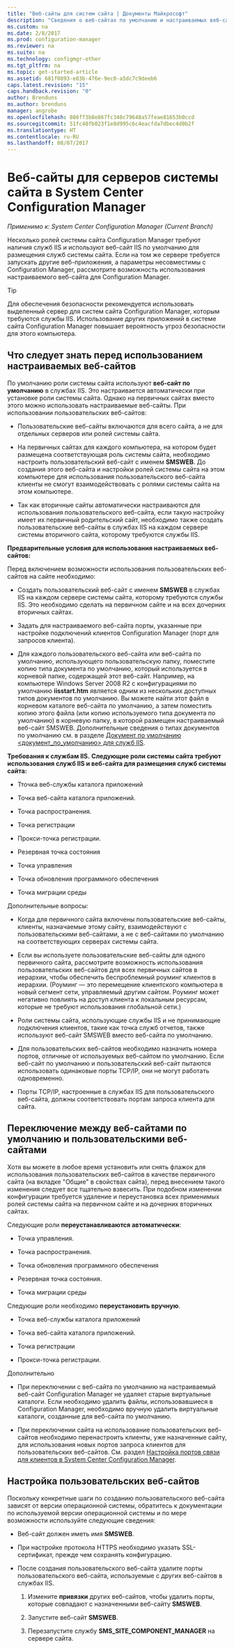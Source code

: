 ```yaml
---
title: "Веб-сайты для систем сайта | Документы Майкрософт"
description: "Сведения о веб-сайтах по умолчанию и настраиваемых веб-сайтах для серверов системы сайта в System Center Configuration Manager."
ms.custom: na
ms.date: 2/8/2017
ms.prod: configuration-manager
ms.reviewer: na
ms.suite: na
ms.technology: configmgr-other
ms.tgt_pltfrm: na
ms.topic: get-started-article
ms.assetid: 681f0893-e83b-476e-9ec0-a5dc7c9deeb6
caps.latest.revision: "15"
caps.handback.revision: "0"
author: Brenduns
ms.author: brenduns
manager: angrobe
ms.openlocfilehash: 886ff3b8e867fc340c79648a57feae81653b0ccd
ms.sourcegitcommit: 51fc48fb023f1e8d995c6c4eacfda7dbec4d0b2f
ms.translationtype: HT
ms.contentlocale: ru-RU
ms.lasthandoff: 08/07/2017
---
```

# <a name="websites-for-site-system-servers-in-system-center-configuration-manager"></a>Веб-сайты для серверов системы сайта в System Center Configuration Manager

*Применимо к: System Center Configuration Manager (Current Branch)*

Несколько ролей системы сайта Configuration Manager требуют наличия служб IIS и используют веб-сайт IIS по умолчанию для размещения служб системы сайта. Если на том же сервере требуется запускать другие веб-приложения, а параметры несовместимы с Configuration Manager, рассмотрите возможность использования настраиваемого веб-сайта для Configuration Manager.  

> [!TIP]  
>  Для обеспечения безопасности рекомендуется использовать выделенный сервер для систем сайта Configuration Manager, которым требуются службы IIS. Использование других приложений в системе сайта Configuration Manager повышает вероятность угроз безопасности для этого компьютера.  




##  <a name="BKMK_What2Know"></a> Что следует знать перед использованием настраиваемых веб-сайтов  
 По умолчанию роли системы сайта используют **веб-сайт по умолчанию** в службах IIS. Это настраивается автоматически при установке роли системы сайта. Однако на первичных сайтах вместо этого можно использовать настраиваемые веб-сайты. При использовании пользовательских веб-сайтов:  

-   Пользовательские веб-сайты включаются для всего сайта, а не для отдельных серверов или ролей системы сайта.  

-   На первичных сайтах для каждого компьютера, на котором будет размещена соответствующая роль системы сайта, необходимо настроить пользовательский веб-сайт с именем **SMSWEB**. До создания этого веб-сайта и настройки ролей системы сайта на этом компьютере для использования пользовательского веб-сайта клиенты не смогут взаимодействовать с ролями системы сайта на этом компьютере.  

-   Так как вторичные сайты автоматически настраиваются для использования пользовательского веб-сайта, если такую настройку имеет их первичный родительский сайт, необходимо также создать пользовательские веб-сайты в службах IIS на каждом сервере системы вторичного сайта, которому требуются службы IIS.  


  **Предварительные условия для использования настраиваемых веб-сайтов:**  

 Перед включением возможности использования пользовательских веб-сайтов на сайте необходимо:  

-   Создать пользовательский веб-сайт с именем **SMSWEB** в службах IIS на каждом сервере системы сайта, которому требуются службы IIS. Это необходимо сделать на первичном сайте и на всех дочерних вторичных сайтах.  

-   Задать для настраиваемого веб-сайта порты, указанные при настройке подключений клиентов Configuration Manager (порт для запросов клиента).  

-   Для каждого пользовательского веб-сайта или веб-сайта по умолчанию, использующего пользовательскую папку, поместите копию типа документа по умолчанию, который используется в корневой папке, содержащей этот веб-сайт. Например, на компьютере Windows Server 2008 R2 с конфигурациями по умолчанию **iisstart.htm** является одним из нескольких доступных типов документов по умолчанию. Вы можете найти этот файл в корневом каталоге веб-сайта по умолчанию, а затем поместить копию этого файла (или копию используемого типа документа по умолчанию) в корневую папку, в которой размещен настраиваемый веб-сайт SMSWEB. Дополнительные сведения о типах документов по умолчанию см. в разделе [Документ по умолчанию &lt;документ_по_умолчанию\> для служб IIS](http://www.iis.net/configreference/system.webserver/defaultdocument).  

**Требования к службам IIS.**
**Следующие роли системы сайта требуют использования служб IIS и веб-сайта для размещения служб системы сайта:**  

-   Тточка веб-службы каталога приложений  

-   Точка веб-сайта каталога приложений.  

-   Точка распространения.  

-   Точка регистрации  

-   Прокси-точка регистрации.  

-   Резервная точка состояния  

-   Точка управления  

-   Точка обновления программного обеспечения  

-   Точка миграции среды  

Дополнительные вопросы:  

-   Когда для первичного сайта включены пользовательские веб-сайты, клиенты, назначаемые этому сайту, взаимодействуют с пользовательскими веб-сайтами, а не с веб-сайтами по умолчанию на соответствующих серверах системы сайта.  

-   Если вы используете пользовательские веб-сайты для одного первичного сайта, рассмотрите возможность использования пользовательских веб-сайтов для всех первичных сайтов в иерархии, чтобы обеспечить беспроблемный роуминг клиентов в иерархии. (Роуминг — это перемещение клиентского компьютера в новый сегмент сети, управляемый другим сайтом. Роуминг может негативно повлиять на доступ клиента к локальным ресурсам, которые не требуют использования глобальной сети.)  

-   Роли системы сайта, использующие службы IIS и не принимающие подключения клиентов, такие как точка служб отчетов, также используют веб-сайт SMSWEB вместо веб-сайта по умолчанию.  

-   Для пользовательских веб-сайтов необходимо назначить номера портов, отличные от используемых веб-сайтом по умолчанию. Если веб-сайт по умолчанию и пользовательский веб-сайт пытаются использовать одинаковые порты TCP/IP, они не могут работать одновременно.  

-   Порты TCP/IP, настроенные в службах IIS для пользовательского веб-сайта, должны соответствовать портам запроса клиента для сайта.  

## <a name="switch-between-default-and-custom-websites"></a>Переключение между веб-сайтами по умолчанию и пользовательскими веб-сайтами  
Хотя вы можете в любое время установить или снять флажок для использования пользовательских веб-сайтов в качестве первичного сайта (на вкладке "Общие" в свойствах сайта), перед внесением такого изменения следует все тщательно взвесить. При подобном изменении конфигурации требуется удаление и переустановка всех применимых ролей системы сайта на первичном сайте и на дочерних вторичных сайтах.  

Следующие роли **переустанавливаются автоматически**:  

-   Точка управления.  

-   Точка распространения.  

-   Точка обновления программного обеспечения  

-   Резервная точка состояния.  

-   Точка миграции среды  

Следующие роли необходимо **переустановить вручную**.  

-   Точка веб-службы каталога приложений  

-   Точка веб-сайта каталога приложений.  

-   Точка регистрации  

-   Прокси-точка регистрации.  

Дополнительно  

-   При переключении с веб-сайта по умолчанию на настраиваемый веб-сайт Configuration Manager не удаляет старые виртуальные каталоги. Если необходимо удалить файлы, использовавшиеся в Configuration Manager, необходимо вручную удалить виртуальные каталоги, созданные для веб-сайта по умолчанию.  

-   При переключении сайта на использование пользовательских веб-сайтов необходимо перенастроить клиенты, уже назначенные сайту, для использования новых портов запроса клиентов для пользовательских веб-сайтов. См. раздел [Настройка портов связи для клиентов в System Center Configuration Manager](../../../core/clients/deploy/configure-client-communication-ports.md).  

## <a name="set-up-custom-websites"></a>Настройка пользовательских веб-сайтов  
Поскольку конкретные шаги по созданию пользовательского веб-сайта зависят от версии операционной системы, обратитесь к документации по используемой версии операционной системы и по мере возможности используйте следующие сведения:  

-   Веб-сайт должен иметь имя **SMSWEB**.  

-   При настройке протокола HTTPS необходимо указать SSL-сертификат, прежде чем сохранять конфигурацию.  

-   После создания пользовательского веб-сайта удалите порты пользовательского веб-сайта, используемые с других веб-сайтов в службах IIS.  

    1.  Измените **привязки** других веб-сайтов, чтобы удалить порты, которые совпадают с назначенными веб-сайту **SMSWEB**.  

    2.  Запустите веб-сайт **SMSWEB**.  

    3.  Перезапустите службу **SMS_SITE_COMPONENT_MANAGER** на сервере сайта.  
